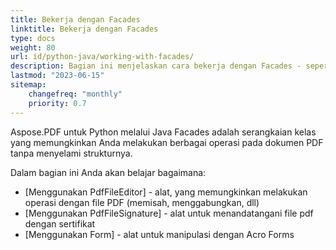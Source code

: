 ```yaml
---
title: Bekerja dengan Facades
linktitle: Bekerja dengan Facades
type: docs
weight: 80
url: id/python-java/working-with-facades/
description: Bagian ini menjelaskan cara bekerja dengan Facades - seperangkat alat untuk operasi populer dengan PDF.
lastmod: "2023-06-15"
sitemap:
    changefreq: "monthly"
    priority: 0.7
---
```


Aspose.PDF untuk Python melalui Java Facades adalah serangkaian kelas yang memungkinkan Anda melakukan berbagai operasi pada dokumen PDF tanpa menyelami strukturnya.

Dalam bagian ini Anda akan belajar bagaimana:

- [Menggunakan PdfFileEditor] - alat, yang memungkinkan melakukan operasi dengan file PDF (memisah, menggabungkan, dll)
- [Menggunakan PdfFileSignature] - alat untuk menandatangani file pdf dengan sertifikat
- [Menggunakan Form] - alat untuk manipulasi dengan Acro Forms